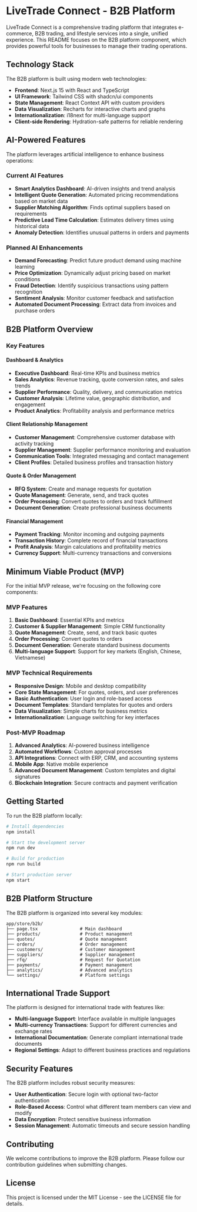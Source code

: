 # LiveTrade Connect - B2B Platform

LiveTrade Connect is a comprehensive trading platform that integrates e-commerce, B2B trading, and lifestyle services into a single, unified experience. This README focuses on the B2B platform component, which provides powerful tools for businesses to manage their trading operations.

## Technology Stack

The B2B platform is built using modern web technologies:

- **Frontend**: Next.js 15 with React and TypeScript
- **UI Framework**: Tailwind CSS with shadcn/ui components
- **State Management**: React Context API with custom providers
- **Data Visualization**: Recharts for interactive charts and graphs
- **Internationalization**: i18next for multi-language support
- **Client-side Rendering**: Hydration-safe patterns for reliable rendering

## AI-Powered Features

The platform leverages artificial intelligence to enhance business operations:

### Current AI Features
- **Smart Analytics Dashboard**: AI-driven insights and trend analysis
- **Intelligent Quote Generation**: Automated pricing recommendations based on market data
- **Supplier Matching Algorithm**: Finds optimal suppliers based on requirements
- **Predictive Lead Time Calculation**: Estimates delivery times using historical data
- **Anomaly Detection**: Identifies unusual patterns in orders and payments

### Planned AI Enhancements
- **Demand Forecasting**: Predict future product demand using machine learning
- **Price Optimization**: Dynamically adjust pricing based on market conditions
- **Fraud Detection**: Identify suspicious transactions using pattern recognition
- **Sentiment Analysis**: Monitor customer feedback and satisfaction
- **Automated Document Processing**: Extract data from invoices and purchase orders

## B2B Platform Overview

### Key Features

#### Dashboard & Analytics
- **Executive Dashboard**: Real-time KPIs and business metrics
- **Sales Analytics**: Revenue tracking, quote conversion rates, and sales trends
- **Supplier Performance**: Quality, delivery, and communication metrics
- **Customer Analysis**: Lifetime value, geographic distribution, and engagement
- **Product Analytics**: Profitability analysis and performance metrics

#### Client Relationship Management
- **Customer Management**: Comprehensive customer database with activity tracking
- **Supplier Management**: Supplier performance monitoring and evaluation
- **Communication Tools**: Integrated messaging and contact management
- **Client Profiles**: Detailed business profiles and transaction history

#### Quote & Order Management
- **RFQ System**: Create and manage requests for quotation
- **Quote Management**: Generate, send, and track quotes
- **Order Processing**: Convert quotes to orders and track fulfillment
- **Document Generation**: Create professional business documents

#### Financial Management
- **Payment Tracking**: Monitor incoming and outgoing payments
- **Transaction History**: Complete record of financial transactions
- **Profit Analysis**: Margin calculations and profitability metrics
- **Currency Support**: Multi-currency transactions and conversions

## Minimum Viable Product (MVP)

For the initial MVP release, we're focusing on the following core components:

### MVP Features
1. **Basic Dashboard**: Essential KPIs and metrics
2. **Customer & Supplier Management**: Simple CRM functionality
3. **Quote Management**: Create, send, and track basic quotes
4. **Order Processing**: Convert quotes to orders
5. **Document Generation**: Generate standard business documents
6. **Multi-language Support**: Support for key markets (English, Chinese, Vietnamese)

### MVP Technical Requirements
- **Responsive Design**: Mobile and desktop compatibility
- **Core State Management**: For quotes, orders, and user preferences
- **Basic Authentication**: User login and role-based access
- **Document Templates**: Standard templates for quotes and orders
- **Data Visualization**: Simple charts for business metrics
- **Internationalization**: Language switching for key interfaces

### Post-MVP Roadmap
1. **Advanced Analytics**: AI-powered business intelligence
2. **Automated Workflows**: Custom approval processes
3. **API Integrations**: Connect with ERP, CRM, and accounting systems
4. **Mobile App**: Native mobile experience
5. **Advanced Document Management**: Custom templates and digital signatures
6. **Blockchain Integration**: Secure contracts and payment verification

## Getting Started

To run the B2B platform locally:

```bash
# Install dependencies
npm install

# Start the development server
npm run dev

# Build for production
npm run build

# Start production server
npm start
```

## B2B Platform Structure

The B2B platform is organized into several key modules:

```
app/store/b2b/
├── page.tsx                # Main dashboard
├── products/               # Product management
├── quotes/                 # Quote management
├── orders/                 # Order management
├── customers/              # Customer management
├── suppliers/              # Supplier management
├── rfq/                    # Request for Quotation
├── payments/               # Payment management
├── analytics/              # Advanced analytics
└── settings/               # Platform settings
```

## International Trade Support

The platform is designed for international trade with features like:

- **Multi-language Support**: Interface available in multiple languages
- **Multi-currency Transactions**: Support for different currencies and exchange rates
- **International Documentation**: Generate compliant international trade documents
- **Regional Settings**: Adapt to different business practices and regulations

## Security Features

The B2B platform includes robust security measures:

- **User Authentication**: Secure login with optional two-factor authentication
- **Role-Based Access**: Control what different team members can view and modify
- **Data Encryption**: Protect sensitive business information
- **Session Management**: Automatic timeouts and secure session handling

## Contributing

We welcome contributions to improve the B2B platform. Please follow our contribution guidelines when submitting changes.

## License

This project is licensed under the MIT License - see the LICENSE file for details.